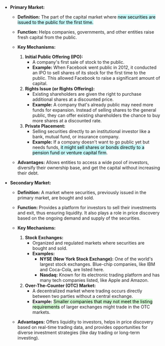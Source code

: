 - **Primary Market:**
    
    - **Definition:** The part of the capital market where <mark style="background: #ABF7F7A6;">new securities are issued to the public for the first time.</mark>
        
    - **Function:** Helps companies, governments, and other entities raise fresh capital from the public.
        
    - **Key Mechanisms:**
        
        1. **Initial Public Offering (IPO):**
            - A company's first sale of stock to the public.
            - **Example:** When Facebook went public in 2012, it conducted an IPO to sell shares of its stock for the first time to the public. This allowed Facebook to raise a significant amount of capital.
        2. **Rights Issue (or Rights Offering):**
            - Existing shareholders are given the right to purchase additional shares at a discounted price.
            - **Example:** A company that's already public may need more funds for expansion. Instead of selling shares to the general public, they can offer existing shareholders the chance to buy more shares at a discounted rate.
        3. **Private Placement:**
            - Selling securities directly to an institutional investor like a bank, mutual fund, or insurance company.
            - **Example:** If a company doesn't want to go public yet but needs funds, <mark style="background: #ABF7F7A6;">it might sell shares or bonds directly to a pension fund or venture capital firm</mark>.
    - **Advantages:** Allows entities to access a wide pool of investors, diversify their ownership base, and get the capital without increasing their debt.
        
- **Secondary Market:**
    
    - **Definition:** A market where securities, previously issued in the primary market, are bought and sold.
        
    - **Function:** Provides a platform for investors to sell their investments and exit, thus ensuring liquidity. It also plays a role in price discovery based on the ongoing demand and supply of the securities.
        
    - **Key Mechanisms:**
        
        1. **Stock Exchanges:**
            - Organized and regulated markets where securities are bought and sold.
            - **Examples:**
                - **NYSE (New York Stock Exchange):** One of the world's largest stock exchanges. Blue-chip companies, like IBM and Coca-Cola, are listed here.
                - **Nasdaq:** Known for its electronic trading platform and has many tech companies listed, like Apple and Amazon.
        2. **Over-The-Counter (OTC) Market:**
            - A decentralized market where trading occurs directly between two parties without a central exchange.
            - **Example:** <mark style="background: #BBFABBA6;">Smaller companies that may not meet the listing requirements</mark> of larger exchanges might trade in the OTC markets.
    - **Advantages:** Offers liquidity to investors, helps in price discovery based on real-time trading data, and provides opportunities for diverse investment strategies (like day trading or long-term investing).